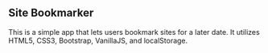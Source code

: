 ## Site Bookmarker
This is a simple app that lets users bookmark sites for a later date. It utilizes HTML5, CSS3, Bootstrap, VanillaJS, and localStorage.
